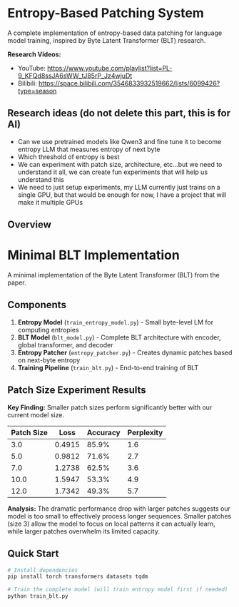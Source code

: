 # Entropy-Based Patching System

A complete implementation of entropy-based data patching for language model training, inspired by Byte Latent Transformer (BLT) research.

**Research Videos:**
- YouTube: https://www.youtube.com/playlist?list=PL-9_KFQd8ssJA6sWW_tJ85rP_Jz4wjuDt
- Bilibili: https://space.bilibili.com/3546833932519662/lists/6099426?type=season

## Research ideas (do not delete this part, this is for AI)

- Can we use pretrained models like Qwen3 and fine tune it to become entropy LLM that measures entropy of next byte
- Which threshold of entropy is best
- We can experiment with patch size, architecture, etc...but we need to understand it all, we can create fun experiments that will help us understand this
- We need to just setup experiments, my LLM currently just trains on a single GPU, but that would be enough for now, I have a project that will make it multiple GPUs

## Overview

# Minimal BLT Implementation

A minimal implementation of the Byte Latent Transformer (BLT) from the paper.

## Components

1. **Entropy Model** (`train_entropy_model.py`) - Small byte-level LM for computing entropies
2. **BLT Model** (`blt_model.py`) - Complete BLT architecture with encoder, global transformer, and decoder
3. **Entropy Patcher** (`entropy_patcher.py`) - Creates dynamic patches based on next-byte entropy
4. **Training Pipeline** (`train_blt.py`) - End-to-end training of BLT

## Patch Size Experiment Results

**Key Finding:** Smaller patch sizes perform significantly better with our current model size.

| Patch Size | Loss   | Accuracy | Perplexity |
|------------|--------|----------|------------|
| 3.0        | 0.4915 | 85.9%    | 1.6        |
| 5.0        | 0.9812 | 71.6%    | 2.7        |
| 7.0        | 1.2738 | 62.5%    | 3.6        |
| 10.0       | 1.5947 | 53.3%    | 4.9        |
| 12.0       | 1.7342 | 49.3%    | 5.7        |

**Analysis:** The dramatic performance drop with larger patches suggests our model is too small to effectively process longer sequences. Smaller patches (size 3) allow the model to focus on local patterns it can actually learn, while larger patches overwhelm its limited capacity.

## Quick Start

```bash
# Install dependencies
pip install torch transformers datasets tqdm

# Train the complete model (will train entropy model first if needed)
python train_blt.py
```
